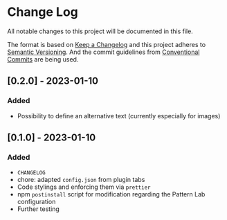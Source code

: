 # Change Log

All notable changes to this project will be documented in this file.

The format is based on [Keep a Changelog](https://keepachangelog.com/en/1.0.0/)
and this project adheres to [Semantic Versioning](https://semver.org/spec/v2.0.0.html).
And the commit guidelines from [Conventional Commits](https://conventionalcommits.org) are being used.

## [0.2.0] - 2023-01-10

### Added

- Possibility to define an alternative text (currently especially for images)

## [0.1.0] - 2023-01-10

### Added

- `CHANGELOG`
- chore: adapted `config.json` from plugin tabs
- Code stylings and enforcing them via `prettier`
- npm `postinstall` script for modification regarding the Pattern Lab configuration
- Further testing
